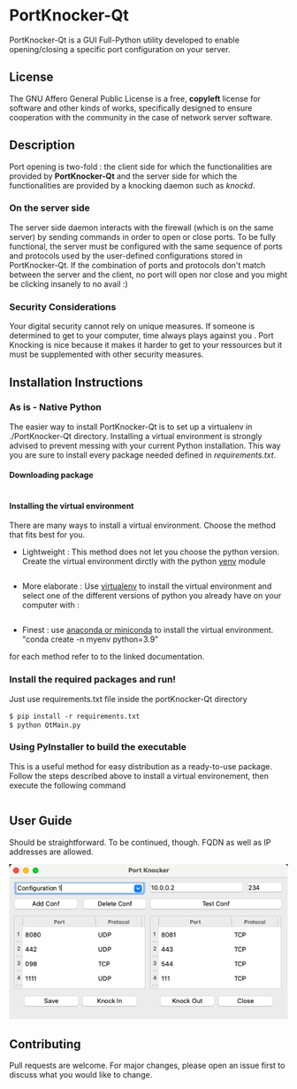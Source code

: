 # PortKnocker-Qt

PortKnocker-Qt is a GUI Full-Python utility developed to enable opening/closing a specific port configuration on your server.

## License

The GNU Affero General Public License is a free, **copyleft** license for software and other kinds of works, specifically designed to ensure cooperation with the community in the case of network server software.

## Description

Port opening is two-fold : the client side for which the functionalities are provided by **PortKnocker-Qt** and the server side for which the functionalities are provided by a knocking daemon such as *knockd*. 

### On the server side

The server side daemon interacts with the firewall (which is on the same server) by sending commands in order to open or close ports. To be fully functional, the server must be configured with the same sequence of ports and protocols used by the user-defined configurations stored in PortKnocker-Qt. If the combination of ports and protocols don't match between the server and the client, no port will open nor close and you might be clicking insanely to no avail :)

### Security Considerations

Your digital security cannot rely on unique measures. If someone is determined to get to your computer, time always plays against you . Port Knocking is nice because it makes it harder to get to your ressources but it must be supplemented with other security measures.

## Installation Instructions

### As is - Native Python

The easier way to install PortKnocker-Qt is to set up a virtualenv in ./PortKnocker-Qt directory. Installing a virtual environment is strongly advised to prevent messing with your current Python installation. This way you are sure to install every package needed defined in *requirements.txt*. 

#### Downloading package 

```$ git clone https://github.com/soualidjerbi/portKnocker-Qt.git
```

#### Installing the virtual environment

There are many ways to install a virtual environment. Choose the method that fits best for you. 

- Lightweight  : This method does not let you choose the python version. Create the virtual environment dirctly with the python [venv](https://peps.python.org/pep-0405/) module

```python -m venv <directory>
```

- More elaborate : Use [virtualenv](https://virtualenv.pypa.io/en/latest/user_guide.html) to install the virtual environment and select one of the different versions of python you already have on your computer with : 

```virtualenv --python="/path/to/python3.xx" "/path/to/new/virtualenv/"
```

- Finest : use [anaconda or miniconda](https://docs.conda.io/projects/conda/en/latest/user-guide/tasks/manage-environments.html) to install the virtual environment. "conda create -n myenv python=3.9"

for each method refer to to the linked documentation.

### Install the required packages and run!

Just use requirements.txt file inside the portKnocker-Qt directory

```$ cd portKnocker-Qt
$ pip install -r requirements.txt
$ python QtMain.py
```

### Using PyInstaller to build the executable

This is a useful method for easy distribution as a ready-to-use package.
Follow the steps described above to install a virtual environement, then execute the following command

```$ pyinstaller -y QtPortKnocker.spec
```

## User Guide

Should be straightforward. To be continued, though.
FQDN as well as IP addresses are allowed.

![alt text](https://github.com/soualidjerbi/portKnocker-Qt/blob/main/mainWindow.png)


## Contributing

Pull requests are welcome. For major changes, please open an issue first
to discuss what you would like to change.


